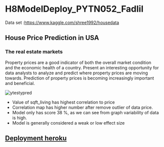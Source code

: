 # H8ModelDeploy_PYTN052_Fadlil
Data set :https://www.kaggle.com/shree1992/housedata

## House Price Prediction in USA
### The real estate markets

Property prices are a good indicator of both the overall market condition and the economic health of a country. Present an interesting opportunity for data analysts to analyze and predict where property prices are moving towards. Prediction of property prices is becoming increasingly important and beneficial.


![ytestypred](https://user-images.githubusercontent.com/80771654/119589610-5677cf00-bdfd-11eb-8cd2-b1bb999cb3d6.png)


* Value of sqft_living has highest correlation to price
* Correlation map has higher number after remove outlier of data price.
* Model only has score 38 %, as we can see from graph variability of data is high. 
* Model is generally considered a weak or low effect size

## [Deployment heroku](https://h8modeldeployment052fadlil.herokuapp.com/)
